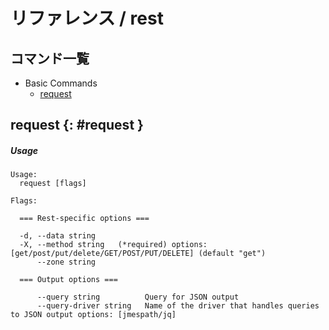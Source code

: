 # リファレンス / rest

## コマンド一覧

- Basic Commands
    - [request](#request)


## request {: #request }

##### Usage
```console
Usage:
  request [flags]

Flags:

  === Rest-specific options ===

  -d, --data string     
  -X, --method string   (*required) options: [get/post/put/delete/GET/POST/PUT/DELETE] (default "get")
      --zone string     

  === Output options ===

      --query string          Query for JSON output
      --query-driver string   Name of the driver that handles queries to JSON output options: [jmespath/jq]

```


